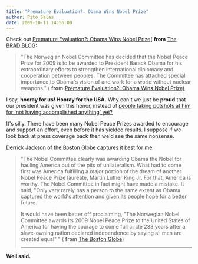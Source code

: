 ```yaml
---
title: "Premature Evaluation?: Obama Wins Nobel Prize"
author: Pito Salas
date: 2009-10-11 14:56:00
---
```



Check out [Premature Evaluation?: Obama Wins Nobel
Prize](<http://www.bradblog.com/?p=7458>)( **from** [The BRAD
BLOG](<http://www.bradblog.com/?feed=rss2>):

> "The Norwegian Nobel Committee has decided that the Nobel Peace Prize for
> 2009 is to be awarded to President Barack Obama for his extraordinary
> efforts to strengthen international diplomacy and cooperation between
> peoples. The Committee has attached special importance to Obama's vision of
> and work for a world without nuclear weapons." ( **from:**[Premature
> Evaluation?: Obama Wins Nobel Prize) ](<http://www.bradblog.com/?p=7458>)

I say, **hooray for us! Hooray for the USA.** Why can't we just be **proud**
that our president was given this honor, instead of [people taking potshots at
him for 'not having accomplished anything'
yet?](<http://www.boston.com/news/world/europe/articles/2009/10/09/us_president_barack_obama_wins_nobel_peace_prize/>)

It's silly. There have been many Nobel Peace Prizes awarded to encourage and
support an effort, even before it has yielded results. I suppose if we look
back at press coverage back then we'd see the same
nonsense.[](<http://www.boston.com/bostonglobe/editorial_opinion/oped/articles/2009/10/10/a_prize_thats_also_for_us/>)

[Derrick Jackson of the Boston Globe captures it best for me:
](<http://www.boston.com/bostonglobe/editorial_opinion/oped/articles/2009/10/10/a_prize_thats_also_for_us/>)

> "The Nobel Committee clearly was awarding Obama the Nobel for hauling
> America out of the pits of unilateralism. What had to come first was America
> fulfilling a major portion of the dream of another Nobel Peace Prize
> laureate, Martin Luther King Jr. For that, America is worthy. The Nobel
> Committee in fact might have made a mistake. It said, "Only very rarely has
> a person to the same extent as Obama captured the world's attention and
> given its people hope for a better future.
>
> It would have been better off proclaiming, "The Norwegian Nobel Committee
> awards its 2009 Nobel Peace Prize to the United States of America for having
> the courage to come full circle 233 years after a slave-owning nation
> declared independence by saying all men are created equal" " ( **from** [The
> Boston
> Globe](<http://www.boston.com/bostonglobe/editorial_opinion/oped/articles/2009/10/10/a_prize_thats_also_for_us/>))
> ****

**Well said.**



